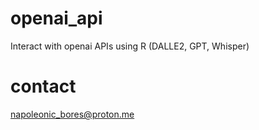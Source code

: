 # openai_api
Interact with openai APIs using R (DALLE2, GPT, Whisper)

# contact
napoleonic_bores@proton.me
